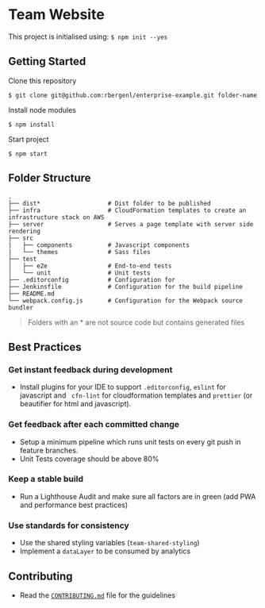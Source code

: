 Team Website
===

This project is initialised using: `$ npm init --yes`

## Getting Started
Clone this repository
```
$ git clone git@github.com:rbergenl/enterprise-example.git folder-name
```
Install node modules
```
$ npm install
```
Start project
```
$ npm start
```

## Folder Structure

    .
    ├── dist*                   # Dist folder to be published
    ├── infra                   # CloudFormation templates to create an infrastructure stack on AWS
    ├── server                  # Serves a page template with server side rendering
    ├── src                     
    |   ├── components          # Javascript components
    |   └── themes              # Sass files
    ├── test                    
    │   ├── e2e                 # End-to-end tests
    │   └── unit                # Unit tests
    ├── .editorconfig           # Configuration for
    ├── Jenkinsfile             # Configuration for the build pipeline
    ├── README.md
    └── webpack.config.js       # Configuration for the Webpack source bundler

> Folders with an * are not source code but contains generated files

## Best Practices
### Get instant feedback during development
- Install plugins for your IDE to support `.editorconfig`,  `eslint` for javascript and ` cfn-lint` for cloudformation templates and `prettier` (or beautifier for html and javascript).
### Get feedback after each committed change
- Setup a minimum pipeline which runs unit tests on every git push in feature branches.
- Unit Tests coverage should be above 80%
### Keep a stable build
- Run a Lighthouse Audit and make sure all factors are in green (add PWA and performance best practices)
### Use standards for consistency
- Use the shared styling variables (`team-shared-styling`)
- Implement a `dataLayer` to be consumed by analytics

## Contributing
- Read the [`CONTRIBUTING.md`]('./CONTRIBUTING.md') file for the guidelines
